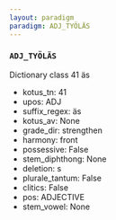 ```yaml
---
layout: paradigm
paradigm: ADJ_TYÖLÄS
---
```

### ` ADJ_TYÖLÄS `

Dictionary class 41 äs
* kotus_tn: 41
* upos: ADJ
* suffix_regex: äs
* kotus_av: None
* grade_dir: strengthen
* harmony: front
* possessive: False
* stem_diphthong: None
* deletion: s
* plurale_tantum: False
* clitics: False
* pos: ADJECTIVE
* stem_vowel: None
